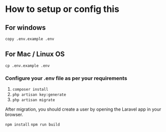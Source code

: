 # How to setup or config this

## For windows

`copy .env.example .env`

## For Mac / Linux OS

`cp .env.example .env`

### Configure your .env file as per your requirements

1. `composer install`
2. `php artisan key:generate`
3. `php artisan migrate`

After migration, you should create a user by opening the Laravel app in your browser.

`npm install`
`npm run build`
